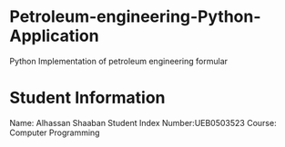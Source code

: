 # Petroleum-engineering-Python-Application
Python Implementation of petroleum engineering formular 
# Student Information 
Name: Alhassan Shaaban 
Student Index Number:UEB0503523
Course: Computer Programming 
